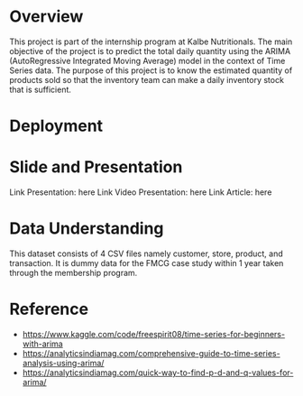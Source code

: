 # Overview
This project is part of the internship program at Kalbe Nutritionals. The main objective of the project is to predict the total daily quantity using the ARIMA (AutoRegressive Integrated Moving Average) model in the context of Time Series data. The purpose of this project is to know the estimated quantity of products sold so that the inventory team can make a daily inventory stock that is sufficient.

# Deployment

# Slide and Presentation
 Link Presentation: here
 Link Video Presentation: here
 Link Article: here
 
# Data Understanding
This dataset consists of 4 CSV files namely customer, store, product, and transaction. It is dummy data for the FMCG case study within 1 year taken through the membership program.

# Reference
* https://www.kaggle.com/code/freespirit08/time-series-for-beginners-with-arima
* https://analyticsindiamag.com/comprehensive-guide-to-time-series-analysis-using-arima/
* https://analyticsindiamag.com/quick-way-to-find-p-d-and-q-values-for-arima/
